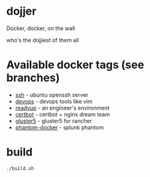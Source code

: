 # dojjer

Docker, docker, on the wall

who's the dojjiest of them all

# Available docker tags (see branches)

* [ssh](https://github.com/TheShellLand/dojjer/blob/ssh/Dockerfile) - ubuntu openssh server
* [devops](https://github.com/TheShellLand/dojjer/blob/devops/Dockerfile) - devops tools like vim
* [readyup](https://github.com/TheShellLand/dojjer/blob/readyup/Dockerfile) - an engineer's environment
* [certbot](https://github.com/TheShellLand/dojjer/blob/certbot/Dockerfile) - certbot + nginx dream team
* [gluster5](https://github.com/TheShellLand/dojjer/blob/gluster5/Dockerfile) - gluster5 for rancher
* [phantom-docker](https://github.com/TheShellLand/dojjer/blob/phantom-docker/Dockerfile) - splunk phantom

# build
```
./build.sh
```
